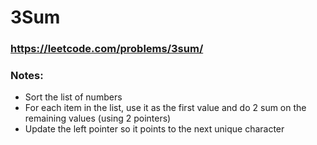 # 3Sum

### https://leetcode.com/problems/3sum/

### Notes:

* Sort the list of numbers
* For each item in the list, use it as the first value and do 2 sum on the remaining values (using 2 pointers)
* Update the left pointer so it points to the next unique character